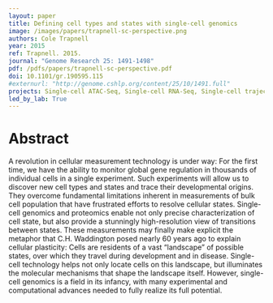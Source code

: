 ```yaml
---
layout: paper
title: Defining cell types and states with single-cell genomics
image: /images/papers/trapnell-sc-perspective.png
authors: Cole Trapnell
year: 2015
ref: Trapnell. 2015.
journal: "Genome Research 25: 1491-1498"
pdf: /pdfs/papers/trapnell-sc-perspective.pdf
doi: 10.1101/gr.190595.115
#externurl: "http://genome.cshlp.org/content/25/10/1491.full"
projects: Single-cell ATAC-Seq, Single-cell RNA-Seq, Single-cell trajectory analysis
led_by_lab: True
---
```


# Abstract

A revolution in cellular measurement technology is under way: For the first time, we have the ability to monitor global gene regulation in thousands of individual cells in a single experiment. Such experiments will allow us to discover new cell types and states and trace their developmental origins. They overcome fundamental limitations inherent in measurements of bulk cell population that have frustrated efforts to resolve cellular states. Single-cell genomics and proteomics enable not only precise characterization of cell state, but also provide a stunningly high-resolution view of transitions between states. These measurements may finally make explicit the metaphor that C.H. Waddington posed nearly 60 years ago to explain cellular plasticity: Cells are residents of a vast “landscape” of possible states, over which they travel during development and in disease. Single-cell technology helps not only locate cells on this landscape, but illuminates the molecular mechanisms that shape the landscape itself. However, single-cell genomics is a field in its infancy, with many experimental and computational advances needed to fully realize its full potential.
